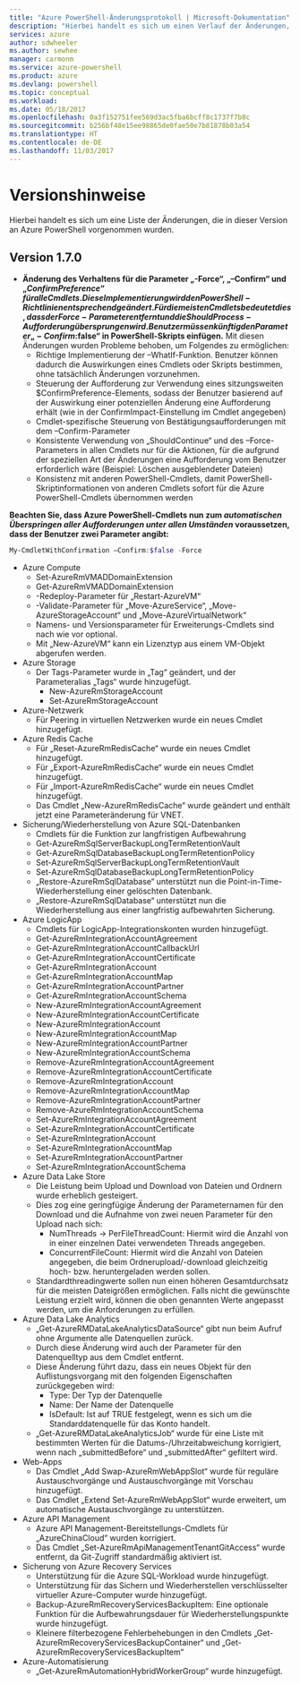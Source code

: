 ```yaml
---
title: "Azure PowerShell-Änderungsprotokoll | Microsoft-Dokumentation"
description: "Hierbei handelt es sich um einen Verlauf der Änderungen, die in der neuesten Version an Azure PowerShell vorgenommen wurden."
services: azure
author: sdwheeler
ms.author: sewhee
manager: carmonm
ms.service: azure-powershell
ms.product: azure
ms.devlang: powershell
ms.topic: conceptual
ms.workload: 
ms.date: 05/18/2017
ms.openlocfilehash: 0a3f152751fee569d3ac5fba6bcff8c1737f7b8c
ms.sourcegitcommit: b256bf48e15ee98865de0fae50e7b81878b03a54
ms.translationtype: HT
ms.contentlocale: de-DE
ms.lasthandoff: 11/03/2017
---
```

# <a name="release-notes"></a>Versionshinweise

Hierbei handelt es sich um eine Liste der Änderungen, die in dieser Version an Azure PowerShell vorgenommen wurden.

## <a name="version-170"></a>Version 1.7.0

* **Änderung des Verhaltens für die Parameter „-Force“, „–Confirm“ und „$ConfirmPreference“ für alle Cmdlets. Diese Implementierung wird den PowerShell-Richtlinien entsprechend geändert. Für die meisten Cmdlets bedeutet dies, dass der Force-Parameter entfernt und die ShouldProcess-Aufforderung übersprungen wird. Benutzer müssen künftig den Parameter „-Confirm:$false“ in PowerShell-Skripts einfügen.** Mit diesen Änderungen wurden Probleme behoben, um Folgendes zu ermöglichen:
  - Richtige Implementierung der –WhatIf-Funktion. Benutzer können dadurch die Auswirkungen eines Cmdlets oder Skripts bestimmen, ohne tatsächlich Änderungen vorzunehmen.
  - Steuerung der Aufforderung zur Verwendung eines sitzungsweiten $ConfirmPreference-Elements, sodass der Benutzer basierend auf der Auswirkung einer potenziellen Änderung eine Aufforderung erhält (wie in der ConfirmImpact-Einstellung im Cmdlet angegeben)
  - Cmdlet-spezifische Steuerung von Bestätigungsaufforderungen mit dem –Confirm-Parameter
  - Konsistente Verwendung von „ShouldContinue“ und des –Force-Parameters in allen Cmdlets nur für die Aktionen, für die aufgrund der speziellen Art der Änderungen eine Aufforderung vom Benutzer erforderlich wäre (Beispiel: Löschen ausgeblendeter Dateien)
  - Konsistenz mit anderen PowerShell-Cmdlets, damit PowerShell-Skriptinformationen von anderen Cmdlets sofort für die Azure PowerShell-Cmdlets übernommen werden

**Beachten Sie, dass Azure PowerShell-Cmdlets nun zum *automatischen Überspringen aller Aufforderungen unter allen Umständen* voraussetzen, dass der Benutzer zwei Parameter angibt:**
```powershell
My-CmdletWithConfirmation –Confirm:$false -Force
```
* Azure Compute
  - Set-AzureRmVMADDomainExtension
  - Get-AzureRmVMADDomainExtension
  - -Redeploy-Parameter für „Restart-AzureVM“
  - -Validate-Parameter für „Move-AzureService“, „Move-AzureStorageAccount“ und „Move-AzureVirtualNetwork“
  - Namens- und Versionsparameter für Erweiterungs-Cmdlets sind nach wie vor optional.
  - Mit „New-AzureVM“ kann ein Lizenztyp aus einem VM-Objekt abgerufen werden.
* Azure Storage
  - Der Tags-Parameter wurde in „Tag“ geändert, und der Parameteralias „Tags“ wurde hinzugefügt.
    + New-AzureRmStorageAccount
    + Set-AzureRmStorageAccount
* Azure-Netzwerk
  - Für Peering in virtuellen Netzwerken wurde ein neues Cmdlet hinzugefügt.
* Azure Redis Cache
  - Für „Reset-AzureRmRedisCache“ wurde ein neues Cmdlet hinzugefügt.
  - Für „Export-AzureRmRedisCache“ wurde ein neues Cmdlet hinzugefügt.
  - Für „Import-AzureRmRedisCache“ wurde ein neues Cmdlet hinzugefügt.
  - Das Cmdlet „New-AzureRmRedisCache“ wurde geändert und enthält jetzt eine Parameteränderung für VNET.
* Sicherung/Wiederherstellung von Azure SQL-Datenbanken
  - Cmdlets für die Funktion zur langfristigen Aufbewahrung
  - Get-AzureRmSqlServerBackupLongTermRetentionVault
  - Get-AzureRmSqlDatabaseBackupLongTermRetentionPolicy
  - Set-AzureRmSqlServerBackupLongTermRetentionVault
  - Set-AzureRmSqlDatabaseBackupLongTermRetentionPolicy
  - „Restore-AzureRmSqlDatabase“ unterstützt nun die Point-in-Time-Wiederherstellung einer gelöschten Datenbank.
  - „Restore-AzureRmSqlDatabase“ unterstützt nun die Wiederherstellung aus einer langfristig aufbewahrten Sicherung.
* Azure LogicApp
  - Cmdlets für LogicApp-Integrationskonten wurden hinzugefügt.
  - Get-AzureRmIntegrationAccountAgreement
  - Get-AzureRmIntegrationAccountCallbackUrl
  - Get-AzureRmIntegrationAccountCertificate
  - Get-AzureRmIntegrationAccount
  - Get-AzureRmIntegrationAccountMap
  - Get-AzureRmIntegrationAccountPartner
  - Get-AzureRmIntegrationAccountSchema
  - New-AzureRmIntegrationAccountAgreement
  - New-AzureRmIntegrationAccountCertificate
  - New-AzureRmIntegrationAccount
  - New-AzureRmIntegrationAccountMap
  - New-AzureRmIntegrationAccountPartner
  - New-AzureRmIntegrationAccountSchema
  - Remove-AzureRmIntegrationAccountAgreement
  - Remove-AzureRmIntegrationAccountCertificate
  - Remove-AzureRmIntegrationAccount
  - Remove-AzureRmIntegrationAccountMap
  - Remove-AzureRmIntegrationAccountPartner
  - Remove-AzureRmIntegrationAccountSchema
  - Set-AzureRmIntegrationAccountAgreement
  - Set-AzureRmIntegrationAccountCertificate
  - Set-AzureRmIntegrationAccount
  - Set-AzureRmIntegrationAccountMap
  - Set-AzureRmIntegrationAccountPartner
  - Set-AzureRmIntegrationAccountSchema
* Azure Data Lake Store
  - Die Leistung beim Upload und Download von Dateien und Ordnern wurde erheblich gesteigert.
  - Dies zog eine geringfügige Änderung der Parameternamen für den Download und die Aufnahme von zwei neuen Parameter für den Upload nach sich:
    + NumThreads -> PerFileThreadCount: Hiermit wird die Anzahl von in einer einzelnen Datei verwendeten Threads angegeben.
    + ConcurrentFileCount: Hiermit wird die Anzahl von Dateien angegeben, die beim Ordnerupload/-download gleichzeitig hoch- bzw. heruntergeladen werden sollen.
  - Standardthreadingwerte sollen nun einen höheren Gesamtdurchsatz für die meisten Dateigrößen ermöglichen. Falls nicht die gewünschte Leistung erzielt wird, können die oben genannten Werte angepasst werden, um die Anforderungen zu erfüllen.
* Azure Data Lake Analytics
  - „Get-AzureRMDataLakeAnalyticsDataSource“ gibt nun beim Aufruf ohne Argumente alle Datenquellen zurück.
  - Durch diese Änderung wird auch der Parameter für den Datenquelltyp aus dem Cmdlet entfernt.
  - Diese Änderung führt dazu, dass ein neues Objekt für den Auflistungsvorgang mit den folgenden Eigenschaften zurückgegeben wird:
    + Type: Der Typ der Datenquelle
    + Name: Der Name der Datenquelle
    + IsDefault: Ist auf TRUE festgelegt, wenn es sich um die Standarddatenquelle für das Konto handelt.
  - „Get-AzureRMDataLakeAnalyticsJob“ wurde für eine Liste mit bestimmten Werten für die Datums-/Uhrzeitabweichung korrigiert, wenn nach „submittedBefore“ und „submittedAfter“ gefiltert wird.
* Web-Apps
  - Das Cmdlet „Add Swap-AzureRmWebAppSlot“ wurde für reguläre Austauschvorgänge und Austauschvorgänge mit Vorschau hinzugefügt.
  - Das Cmdlet „Extend Set-AzureRmWebAppSlot“ wurde erweitert, um automatische Austauschvorgänge zu unterstützen.
* Azure API Management
  - Azure API Management-Bereitstellungs-Cmdlets für „AzureChinaCloud“ wurden korrigiert.
  - Das Cmdlet „Set-AzureRmApiManagementTenantGitAccess“ wurde entfernt, da Git-Zugriff standardmäßig aktiviert ist.
* Sicherung von Azure Recovery Services
  - Unterstützung für die Azure SQL-Workload wurde hinzugefügt.
  - Unterstützung für das Sichern und Wiederherstellen verschlüsselter virtueller Azure-Computer wurde hinzugefügt.
  - Backup-AzureRmRecoveryServicesBackupItem: Eine optionale Funktion für die Aufbewahrungsdauer für Wiederherstellungspunkte wurde hinzugefügt.
  - Kleinere filterbezogene Fehlerbehebungen in den Cmdlets „Get-AzureRmRecoveryServicesBackupContainer“ und „Get-AzureRmRecoveryServicesBackupItem“
* Azure-Automatisierung
  - „Get-AzureRmAutomationHybridWorkerGroup“ wurde hinzugefügt.
